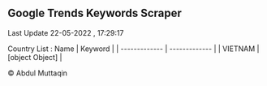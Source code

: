 

## Google Trends Keywords Scraper 
 
Last Update 22-05-2022 , 17:29:17

Country List :
 Name  | Keyword |
| ------------- | ------------- |
| VIETNAM | [object Object] |



© Abdul Muttaqin 
